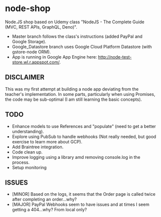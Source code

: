# node-shop

Node.JS shop based on Udemy class "NodeJS - The Complete Guide (MVC, REST APIs, GraphQL, Deno)".

- Master branch follows the class's instructions (added PayPal and Google Storage).
- Google_Datastore branch uses Google Cloud Platform Datastore (with gstore-node ORM).
- App is running in Google App Engine here: http://node-test-store.wl.r.appspot.com/.

## DISCLAIMER

This was my first attempt at building a node app deviating from the teacher's implementation. In some parts, particularly when using Promises, the code may be sub-optimal (I am still learning the basic concepts).

## TODO

- Enhance models to use References and "populate" (need to get a better understanding).
- Explore using PubSub to handle webhooks (Not really needed, but good exercise to learn more about GCP).
- Add Braintree integration.
- Code clean up.
- Improve logging using a library amd removing console.log in the process.
- Setup monitoring

## ISSUES

- [MINOR] Based on the logs, it seems that the Order page is called twice after completing an order...why?
- [MAJOR] PayPal Webhooks seem to have issues and at times I seem getting a 404...why? From local only?
